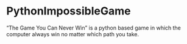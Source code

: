 # PythonImpossibleGame
“The Game You Can Never Win” is a python based game in which the computer always win no matter which path you take.
